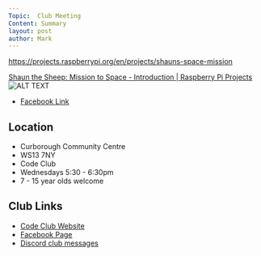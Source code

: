 ```yaml
---
Topic:  Club Meeting
Content: Summary
layout: post
author: Mark
---
```

https://projects.raspberrypi.org/en/projects/shauns-space-mission

[Shaun the Sheep: Mission to Space - Introduction | Raspberry Pi Projects](https://l.facebook.com/l.php?u=https%3A%2F%2Fprojects.raspberrypi.org%2Fen%2Fprojects%2Fshauns-space-mission&h=AT3W8x2PAF1axb4CIDUvgz4ync9gPMgyGUgB7_I7Eg1mTbHaV290awA7vVkyYI9gqUrF16iGzeP6BsflQeclOkDprsTS9enggktA0tXXqdz7i1dtPdF57hiGrBd-M6qX&s=1)![ALT TEXT](https://scontent.fbhx6-1.fna.fbcdn.net/v/t39.30808-1/303246001_588675982950827_6220443957268084166_n.jpg?stp=dst-jpg_p200x200&_nc_cat=100&ccb=1-7&_nc_sid=0f0194&_nc_ohc=j-zpR978ddAAX-27M3a&_nc_ht=scontent.fbhx6-1.fna&edm=AKK4YLsEAAAA&oh=00_AfCHKc_BW0kek47y4ZNSjLOhXnLBfYwg2C_bp2LwIY8mtg&oe=652B2749)

* [Facebook Link](https://www.facebook.com/1481985248595237/posts/2273261846134236/)

## Location

* Curborough Community Centre
* WS13 7NY
* Code Club
* Wednesdays 5:30 - 6:30pm
* 7 - 15 year olds welcome

## Club Links

* [Code Club Website](https://lichfield-code-club.github.io/)
* [Facebook Page](https://www.facebook.com/LichfieldCoders)
* [Discord club messages](https://discord.gg/szz6xGK)
